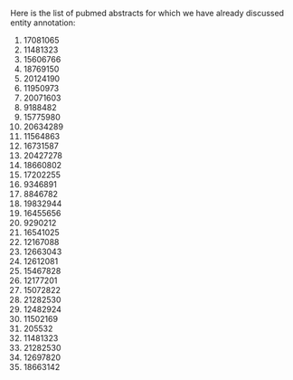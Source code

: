 Here is the list of pubmed abstracts for which we have already discussed entity annotation:

1. 17081065
1. 11481323
1. 15606766
1. 18769150
1. 20124190
1. 11950973
1. 20071603
1. 9188482
1. 15775980
1. 20634289
1. 11564863
1. 16731587
1. 20427278
1. 18660802
1. 17202255
1. 9346891
1. 8846782
1. 19832944
1. 16455656
1. 9290212
1. 16541025
1. 12167088
1. 12663043
1. 12612081
1. 15467828
1. 12177201
1. 15072822
1. 21282530
1. 12482924
1. 11502169
2. 205532
3. 11481323
4. 21282530
5. 12697820
6. 18663142
